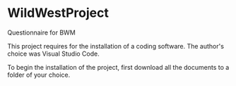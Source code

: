 # WildWestProject
Questionnaire for BWM 

This project requires for the installation of a coding software. The author's choice was Visual Studio Code.

To begin the installation of the project, first download all the documents to a folder of your choice. 
